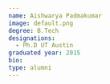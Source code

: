 ```yaml
---
name: Aishwarya Padmakumar
image: default.png
degree: B.Tech
designations: 
  - Ph.D UT Austin
graduated year: 2015
bio:
type: alumni
---
```

